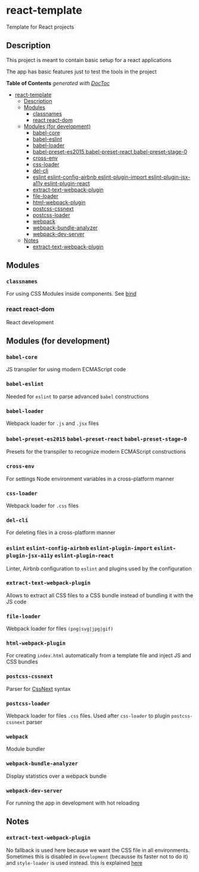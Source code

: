 # react-template
Template for React projects

## Description
This project is meant to contain basic setup for a react applications

The app has basic features just to test the tools in the project

**Table of Contents**  *generated with [DocToc](http://doctoc.herokuapp.com/)*

- [react-template](#)
	- [Description](#)
	- [Modules](#)
		- [classnames](#)
		- [react react-dom](#)
	- [Modules (for development)](#)
		- [babel-core](#)
		- [babel-eslint](#)
		- [babel-loader](#)
		- [babel-preset-es2015 babel-preset-react babel-preset-stage-0](#)
		- [cross-env](#)
		- [css-loader](#)
		- [del-cli](#)
		- [eslint eslint-config-airbnb eslint-plugin-import eslint-plugin-jsx-a11y eslint-plugin-react](#)
		- [extract-text-webpack-plugin](#)
		- [file-loader](#)
		- [html-webpack-plugin](#)
		- [postcss-cssnext](#)
		- [postcss-loader](#)
		- [webpack](#)
		- [webpack-bundle-analyzer](#)
		- [webpack-dev-server](#)
	- [Notes](#)
		- [extract-text-webpack-plugin](#)

## Modules

### `classnames`
For using CSS Modules inside components. See [bind](https://www.npmjs.com/package/classnames#alternate-bind-version-for-css-modules-)

### react react-dom
React development

## Modules (for development)

### `babel-core`
JS transpiler for using modern ECMAScript code

### `babel-eslint`
Needed for `eslint` to parse advanced `babel` constructions

### `babel-loader`
Webpack loader for `.js` and `.jsx` files

### `babel-preset-es2015` `babel-preset-react` `babel-preset-stage-0`
Presets for the transpiler to recognize modern ECMAScript constructions

### `cross-env`
For settings Node environment variables in a cross-platform manner

### `css-loader`
Webpack loader for `.css` files

### `del-cli`
For deleting files in a cross-platform manner

### `eslint` `eslint-config-airbnb` `eslint-plugin-import` `eslint-plugin-jsx-a11y` `eslint-plugin-react`
Linter, Airbnb configuration to `eslint` and plugins used by the configuration

### `extract-text-webpack-plugin`
Allows to extract all CSS files to a CSS bundle instead of bundling it with the JS code

### `file-loader`
Webpack loader for files `(png|svg|jpg|gif)`

### `html-webpack-plugin`
For creating `index.html` automatically from a template file and inject JS and CSS bundles

### `postcss-cssnext`
Parser for [CssNext](http://cssnext.io/features/) syntax

### `postcss-loader`
Webpack loader for files `.css` files. Used after `css-loader` to plugin `postcss-cssnext` parser

### `webpack`
Module bundler

### `webpack-bundle-analyzer`
Display statistics over a webpack bundle

### `webpack-dev-server`
For running the app in development with hot reloading

## Notes

### `extract-text-webpack-plugin`
No fallback is used here because we want the CSS file in all environments. Sometimes this is disabled in `development` (becausse its faster not to do it) and `style-loader` is used instead. this is explained [here](https://stackoverflow.com/questions/43403603/why-is-style-loader-used-as-a-fallback-with-webpacks-extractsass-plugin)
